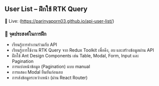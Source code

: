 ## User List – ฝึกใช้ RTK Query

🔗 Live: (https://parinyaporn03.github.io/api-user-list/)

### 🎯 จุดประสงค์ในการฝึก
* เรียนรู้การทำงานร่วมกับ API
* เรียนรู้การใช้งาน RTK Query จาก Redux Toolkit เพื่อดึง, ลบ และสร้างข้อมูลผ่าน API
* ฝึกใช้ Ant Design Components เช่น Table, Modal, Form, Input และ Pagination
* การแบ่งหน้าข้อมูล (Pagination) แบบ manual
* การแสดง Modal ยืนยันก่อนลบ
* การส่งข้อมูลระหว่างหน้า (ผ่าน React Router)
